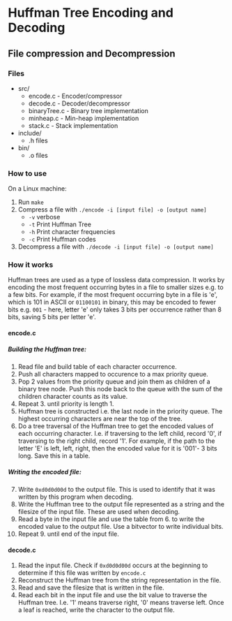 # Huffman Tree Encoding and Decoding

## File compression and Decompression

### Files

* src/
    * encode.c - Encoder/compressor
    * decode.c - Decoder/decompressor
    * binaryTree.c - Binary tree implementation
    * minheap.c - Min-heap implementation
    * stack.c - Stack implementation
* include/
    * .h files
* bin/
    * .o files

### How to use

On a Linux machine:
1. Run ```make```
2. Compress a file with ```./encode -i [input file] -o [output name]```
    * ```-v``` verbose
    * ```-t``` Print Huffman Tree
    * ```-h``` Print character frequencies
    * ```-c``` Print Huffman codes
3. Decompress a file with ```./decode -i [input file] -o [output name]```

### How it works

Huffman trees are used as a type of lossless data compression. It works by encoding the most frequent occurring bytes in a file to smaller sizes e.g. to a few bits. For example, if the most frequent occurring byte in a file is 'e', which is 101 in ASCII or `01100101` in binary, this may be encoded to fewer bits e.g. `001` - here, letter 'e' only takes 3 bits per occurrence rather than 8 bits, saving 5 bits per letter 'e'.

#### encode.c

##### Building the Huffman tree:

1. Read file and build table of each character occurrence.
2. Push all characters mapped to occurence to a max priority queue.
3. Pop 2 values from the priority queue and join them as children of a binary tree node. Push this node back to the queue with the sum of the children character counts as its value.
4. Repeat 3. until priority is length 1.
5. Huffman tree is constructed i.e. the last node in the priority queue. The highest occurring characters are near the top of the tree.
6. Do a tree traversal of the Huffman tree to get the encoded values of each occurring character. I.e. if traversing to the left child, record '0', if traversing to the right child, record '1'. For example, if the path to the letter 'E' is left, left, right, then the encoded value for it is '001'- 3 bits long. Save this in a table.

##### Writing the encoded file:

7. Write ```0xd0d0d00d``` to the output file. This is used to identify that it was written by this program when decoding.
8. Write the Huffman tree to the output file represented as a string and the filesize of the input file. These are used when decoding.
9. Read a byte in the input file and use the table from 6. to write the encoded value to the output file. Use a bitvector to write individual bits.
10. Repeat 9. until end of the input file.

#### decode.c

1. Read the input file. Check if ```0xd0d0d00d``` occurs at the beginning to determine if this file was written by ```encode.c```
2. Reconstruct the Huffman tree from the string representation in the file.
3. Read and save the filesize that is written in the file.
4. Read each bit in the input file and use the bit value to traverse the Huffman tree. I.e. '1' means traverse right, '0' means traverse left. Once a leaf is reached, write the character to the output file.
